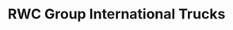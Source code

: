 ---
title: "RWC Group International Trucks"
url: /phoenix/rwc-group-international-trucks/
shop: car
---